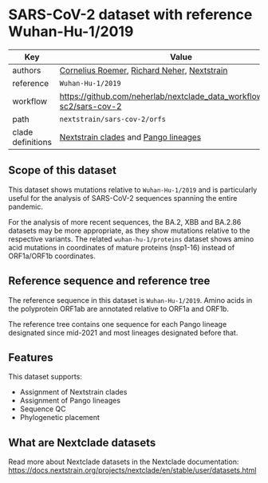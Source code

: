 # SARS-CoV-2 dataset with reference Wuhan-Hu-1/2019

| Key               | Value                                                                                                                                                            |
| ----------------- | ---------------------------------------------------------------------------------------------------------------------------------------------------------------- |
| authors           | [Cornelius Roemer](https://neherlab.org), [Richard Neher](https://neherlab.org), [Nextstrain](https://nextstrain.org)                                            |
| reference         | `Wuhan-Hu-1/2019`                                                                                                                                                |
| workflow          | https://github.com/neherlab/nextclade_data_workflows/tree/v3-sc2/sars-cov-2                                                                                      |
| path              | `nextstrain/sars-cov-2/orfs`                                                                                                                                     |
| clade definitions | [Nextstrain clades](https://nextstrain.org/blog/2022-04-29-SARS-CoV-2-clade-naming-2022) and [Pango lineages](https://www.nature.com/articles/s41564-020-0770-5) |

## Scope of this dataset

This dataset shows mutations relative to `Wuhan-Hu-1/2019` and is particularly useful for the analysis of SARS-CoV-2 sequences spanning the entire pandemic.

For the analysis of more recent sequences, the BA.2, XBB and BA.2.86 datasets may be more appropriate, as they show mutations relative to the respective variants. The related `wuhan-hu-1/proteins` dataset shows amino acid mutations in coordinates of mature proteins (nsp1-16) instead of ORF1a/ORF1b coordinates.

## Reference sequence and reference tree

The reference sequence in this dataset is `Wuhan-Hu-1/2019`. Amino acids in the polyprotein ORF1ab are annotated relative to ORF1a and ORF1b.

The reference tree contains one sequence for each Pango lineage designated since mid-2021 and most lineages designated before that.

## Features

This dataset supports:

- Assignment of Nextstrain clades
- Assignment of Pango lineages
- Sequence QC
- Phylogenetic placement

## What are Nextclade datasets

Read more about Nextclade datasets in the Nextclade documentation: https://docs.nextstrain.org/projects/nextclade/en/stable/user/datasets.html
